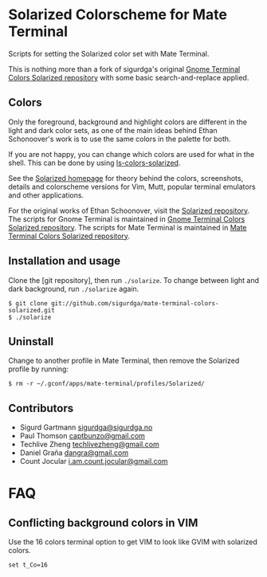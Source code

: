 Solarized Colorscheme for Mate Terminal
========================================

Scripts for setting the Solarized color set with Mate Terminal.

This is nothing more than a fork of sigurdga's original [Gnome Terminal Colors Solarized repository] with some basic search-and-replace applied.

Colors
------

Only the foreground, background and highlight colors are different in the light
and dark color sets, as one of the main ideas behind Ethan Schonoover's work is
to use the same colors in the palette for both.

If you are not happy, you can change which colors are used for what in the
shell. This can be done by using [ls-colors-solarized].

See the [Solarized homepage] for theory behind the colors, screenshots, details
and colorscheme versions for Vim, Mutt, popular terminal emulators and other
applications.

For the original works of Ethan Schoonover, visit the [Solarized repository]. The scripts for Gnome Terminal is maintained in [Gnome Terminal Colors Solarized repository].
The scripts for Mate Terminal is maintained in [Mate Terminal Colors Solarized repository].

Installation and usage
----------------------

Clone the [git repository], then run `./solarize`. To change between light and
dark background, run `./solarize` again.

    $ git clone git://github.com/sigurdga/mate-terminal-colors-solarized.git
    $ ./solarize

Uninstall
---------

Change to another profile in Mate Terminal, then remove the Solarized profile
by running:

    $ rm -r ~/.gconf/apps/mate-terminal/profiles/Solarized/

Contributors
------------

* Sigurd Gartmann <sigurdga@sigurdga.no>
* Paul Thomson <captbunzo@gmail.com>
* Techlive Zheng <techlivezheng@gmail.com>
* Daniel Graña <dangra@gmail.com>
* Count Jocular <i.am.count.jocular@gmail.com>

FAQ
===

Conflicting background colors in VIM
------------------------------------

Use the 16 colors terminal option to get VIM to look like GVIM with solarized
colors.

    set t_Co=16

[Solarized homepage]:   http://ethanschoonover.com/solarized
[Solarized repository]: https://github.com/altercation/solarized
[Gnome Terminal Colors Solarized repository]:https://github.com/sigurdga/gnome-terminal-colors-solarized
[Mate Terminal Colors Solarized repository]: https://github.com/countjocular/mate-terminal-colors-solarized
[ls-colors-solarized]: https://github.com/sigurdga/ls-colors-solarized
